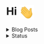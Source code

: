# Hi <img src = "https://github.com/ajitirto/ajitirto/blob/main/wavehand.gif" width = "40" align="center">

<!-- BLOG-POST-LIST:START -->
<details>
	<summary>Blog Posts</summary>
	- [Alias di Bash Linux](https://medium.com/@ajitirtoprayogo/alias-di-bash-linux-554d7936bdeb)
</details>

<details>
	<summary>Status</summary>
	<img src="https://github-readme-stats.vercel.app/api/top-langs/?username=ajitirto&hide=TeX&layout=compact">
</details>